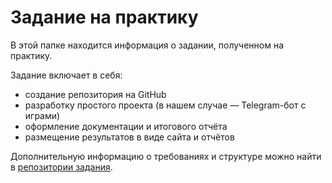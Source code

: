 # Задание на практику

В этой папке находится информация о задании, полученном на практику.

Задание включает в себя:

- создание репозитория на GitHub
- разработку простого проекта (в нашем случае — Telegram-бот с играми)
- оформление документации и итогового отчёта
- размещение результатов в виде сайта и отчётов

Дополнительную информацию о требованиях и структуре можно найти в [репозитории задания](https://github.com/mospol/practice-2025-1).
